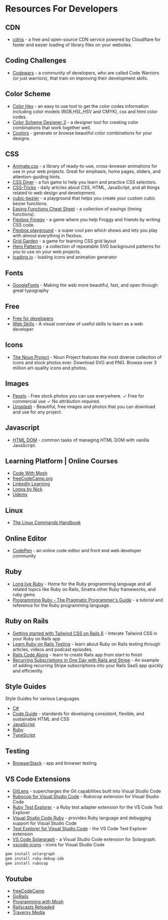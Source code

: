 # Resources For Developers
## CDN
* [cdnjs](https://cdnjs.com/) - a free and open-source CDN service powered by Cloudflare for faster and easier loading of library files on your websites.

## Coding Challenges
* [Codewars](https://www.codewars.com/) - a community of developers, who are called Code Warriors (or just warriors), that train on improving their development skills.

## Color Scheme
* [Color Hex](https://www.color-hex.com/) - an easy to use tool to get the color codes information including color models (RGB,HSL,HSV and CMYK), css and html color codes.
* [Color Scheme Designer 3](https://colorschemedesigner.com/csd-3.5/) - a designer tool for creating color combinations that work together well.
* [Coolors](https://coolors.co/) - generate or browse beautiful color combinations for your designs.

## CSS
* [Animate.css](https://animate.style/) - a library of ready-to-use, cross-browser animations for use in your web projects. Great for emphasis, home pages, sliders, and attention-guiding hints.
* [CSS Diner](https://flukeout.github.io/) - a fun game to help you learn and practice CSS selectors.
* [CSS-Tricks](https://css-tricks.com/) - daily articles about CSS, HTML, JavaScript, and all things related to web design and development.
* [cubic-bezier](https://cubic-bezier.com/) - a playground that helps you create your custom cubic bezier functions.
* [Easing Functions Cheat Sheet](https://easings.net/) - a collection of easings (timing functions).
* [Flexbox Froggy](https://flexboxfroggy.com/) - a game where you help Froggy and friends by writing CSS code.
* [Flexbox playground](https://codepen.io/enxaneta/full/adLPwv/) - a super cool pen which shows and lets you play with almost everything in flexbox.
* [Grid Garden](https://cssgridgarden.com/) - a game for learning CSS grid layout
* [Hero Patterns](https://www.heropatterns.com/) - a collection of repeatable SVG background patterns for you to use on your web projects.
* [loading.io](https://loading.io/) - loading icons and animation generator

## Fonts
* [GoogleFonts](https://fonts.google.com/) - Making the web more beautiful, fast, and open through great typography

## Free
* [Free for developers](https://free-for.dev/#/)
* [Web Skills](https://andreasbm.github.io/web-skills/) - A visual overview of useful skills to learn as a web developer

## Icons
* [The Noun Project](https://thenounproject.com/) - Noun Project features the most diverse collection of icons and stock photos ever. Download SVG and PNG. Browse over 3 million art-quality icons and photos.

## Images
* [Pexels](https://www.pexels.com/) - Free stock photos you can use everywhere. ✓ Free for commercial use ✓ No attribution required.
* [Unsplash](https://unsplash.com/) - Beautiful, free images and photos that you can download and use for any project.

## Javascript
* [HTML DOM](https://htmldom.dev/) - common tasks of managing HTML DOM with vanilla JavaScript.

## Learning Platform | Online Courses
* [Code With Mosh](https://codewithmosh.com/)
* [freeCodeCamp.org](https://www.freecodecamp.org/)
* [LinkedIn Learning](https://www.linkedin.com/learning/)
* [Logos by Nick](https://logosbynick.com/professional-logo-design/)
* [Udemy](https://www.udemy.com/)

## Linux
* [The Linux Commands Handbook](https://www.freecodecamp.org/news/the-linux-commands-handbook/)

## Online Editor
* [CodePen](https://codepen.io/) - an online code editor and front end web developer community

## Ruby
* [Long live Ruby](https://longliveruby.com/) - Home for the Ruby programming language and all related topics like Ruby on Rails, Sinatra other Ruby frameworks, and ruby gems
* [Programming Ruby - The Pragmatic Programmer's Guide](http://docs.ruby-doc.com/docs/ProgrammingRuby/) - a tutorial and reference for the Ruby programming language.

## Ruby on Rails
* [Getting started with Tailwind CSS on Rails 6](https://rubyyagi.com/tailwind-css-on-rails-6-intro/) - Interate Tailwind CSS in your Ruby on Rails app
* [Learn Ruby on Rails Testing](https://www.codewithjason.com/) - learn about Ruby on Rails testing through articles, videos and podcast episodes.
* [Rails Code Along](https://railscodealong.com/lessons/install-rails-and-push-to-github) - learn to create Rails app from start to finish
* [Recurring Subscriptions in One Day with Rails and Stripe](https://ryanboland.com/blog/one-day-stripe-integration) - An example of adding recurring Stripe subscriptions into your Rails SaaS app quickly and efficiently.

## Style Guides
Style Guides for various Languages
* [C#](https://github.com/raywenderlich/c-sharp-style-guide)
* [Code Guide](https://codeguide.co/) - standards for developing consistent, flexible, and sustainable HTML and CSS
* [JavaScript](https://github.com/airbnb/javascript)
* [Ruby](https://rubystyle.guide/)
* [TypeScript](https://basarat.gitbooks.io/typescript/docs/styleguide/styleguide.html#filename)

## Testing
* [BrowserStack](https://www.browserstack.com) - app and browser testing

## VS Code Extensions
* [GitLens](https://github.com/eamodio/vscode-gitlens) - supercharges the Git capabilities built into Visual Studio Code
* [Rubocop for Visual Studio Code](https://github.com/misogi/vscode-ruby-rubocop) - Rubocop extension for Visual Studio Code
* [Ruby Test Explorer](https://github.com/connorshea/vscode-ruby-test-adapter) - a Ruby test adapter extension for the VS Code Test Explorer
* [Visual Studio Code Ruby](https://github.com/rubyide/vscode-ruby) - provides Ruby language and debugging support for Visual Studio Code
* [Test Explorer for Visual Studio Code](https://github.com/hbenl/vscode-test-explorer) - the VS Code Test Explorer extension
* [VS Code Solargraph](https://github.com/castwide/vscode-solargraph) - a Visual Studio Code extension for Solargraph.
* [vscode-icons](https://github.com/vscode-icons/vscode-icons) - icons for Visual Studio Code

```bash
gem install solargraph
gem install ruby-debug-ide
gem install rubocop
```

## Youtube
* [freeCodeCamp](https://www.youtube.com/channel/UC8butISFwT-Wl7EV0hUK0BQ)
* [GoRails](https://www.youtube.com/channel/UCIQmhQxCvLHRr3Beku77tww)
* [Programming with Mosh](https://www.youtube.com/channel/UCWv7vMbMWH4-V0ZXdmDpPBA)
* [Railscasts Reloaded](https://www.youtube.com/user/RailscastsReloaded)
* [Traversy Media](https://www.youtube.com/channel/UC29ju8bIPH5as8OGnQzwJyA)
